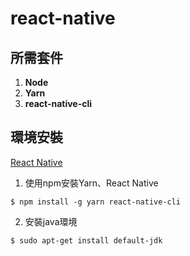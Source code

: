 # react-native

## 所需套件
1. **Node**
2. **Yarn**
3. **react-native-cli**

## 環境安裝
[React Native](https://reactnative.cn/docs/0.51/getting-started.html#content)

1. 使用npm安裝Yarn、React Native
```
$ npm install -g yarn react-native-cli
```
2. 安裝java環境
```
$ sudo apt-get install default-jdk
```
